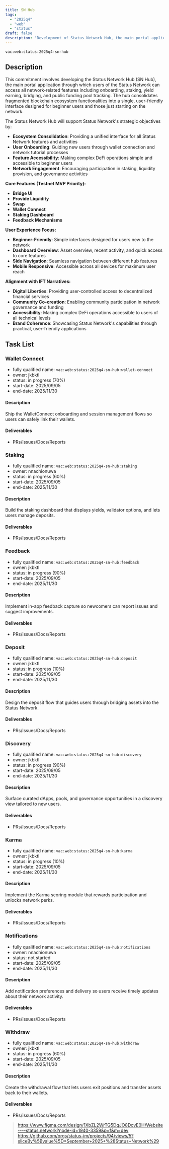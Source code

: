 ```yaml
---
title: SN Hub
tags:
  - "2025q4"
  - "web"
  - "status"
draft: false
description: "Development of Status Network Hub, the main portal application for Status Network users to access all network features including staking, yield earning, bridging, and public funding pool tracking in a unified interface."
---
```


`vac:web:status:2025q4-sn-hub`

## Description

This commitment involves developing the Status Network Hub (SN Hub), the main portal application through which users of the Status Network can access all network-related features including onboarding, staking, yield earning, bridging, and public funding pool tracking. The hub consolidates fragmented blockchain ecosystem functionalities into a single, user-friendly interface designed for beginner users and those just starting on the network.

The Status Network Hub will support Status Network's strategic objectives by:
- **Ecosystem Consolidation**: Providing a unified interface for all Status Network features and activities
- **User Onboarding**: Guiding new users through wallet connection and network tutorial processes
- **Feature Accessibility**: Making complex DeFi operations simple and accessible to beginner users
- **Network Engagement**: Encouraging participation in staking, liquidity provision, and governance activities

**Core Features (Testnet MVP Priority):**
- **Bridge UI**
- **Provide Liquidity**
- **Swap**
- **Wallet Connect**
- **Staking Dashboard**
- **Feedback Mechanisms**

**User Experience Focus:**
- **Beginner-Friendly**: Simple interfaces designed for users new to the network
- **Dashboard Overview**: Asset overview, recent activity, and quick access to core features
- **Side Navigation**: Seamless navigation between different hub features
- **Mobile Responsive**: Accessible across all devices for maximum user reach

**Alignment with IFT Narratives:**
- **Digital Liberties**: Providing user-controlled access to decentralized financial services
- **Community Co-creation**: Enabling community participation in network governance and funding
- **Accessibility**: Making complex DeFi operations accessible to users of all technical levels
- **Brand Coherence**: Showcasing Status Network's capabilities through practical, user-friendly applications

## Task List

### Wallet Connect

* fully qualified name: `vac:web:status:2025q4-sn-hub:wallet-connect`
* owner: jkbktl
* status: in progress (70%)
* start-date: 2025/09/05
* end-date: 2025/11/30

#### Description
Ship the WalletConnect onboarding and session management flows so users can safely link their wallets.

#### Deliverables
- PRs/Issues/Docs/Reports

### Staking

* fully qualified name: `vac:web:status:2025q4-sn-hub:staking`
* owner: nnachionuwa
* status: in progress (60%)
* start-date: 2025/09/05
* end-date: 2025/11/30

#### Description
Build the staking dashboard that displays yields, validator options, and lets users manage deposits.

#### Deliverables
- PRs/Issues/Docs/Reports

### Feedback

* fully qualified name: `vac:web:status:2025q4-sn-hub:feedback`
* owner: jkbktl
* status: in progress (90%)
* start-date: 2025/09/05
* end-date: 2025/11/30

#### Description
Implement in-app feedback capture so newcomers can report issues and suggest improvements.

#### Deliverables
- PRs/Issues/Docs/Reports

### Deposit

* fully qualified name: `vac:web:status:2025q4-sn-hub:deposit`
* owner: jkbktl
* status: in progress (10%)
* start-date: 2025/09/05
* end-date: 2025/11/30

#### Description
Design the deposit flow that guides users through bridging assets into the Status Network.

#### Deliverables
- PRs/Issues/Docs/Reports

### Discovery

* fully qualified name: `vac:web:status:2025q4-sn-hub:discovery`
* owner: jkbktl
* status: in progress (90%)
* start-date: 2025/09/05
* end-date: 2025/11/30

#### Description
Surface curated dApps, pools, and governance opportunities in a discovery view tailored to new users.

#### Deliverables
- PRs/Issues/Docs/Reports

### Karma

* fully qualified name: `vac:web:status:2025q4-sn-hub:karma`
* owner: jkbktl
* status: in progress (10%)
* start-date: 2025/09/05
* end-date: 2025/11/30

#### Description
Implement the Karma scoring module that rewards participation and unlocks network perks.

#### Deliverables
- PRs/Issues/Docs/Reports

### Notifications

* fully qualified name: `vac:web:status:2025q4-sn-hub:notifications`
* owner: nnachionuwa
* status: not started
* start-date: 2025/09/05
* end-date: 2025/11/30

#### Description
Add notification preferences and delivery so users receive timely updates about their network activity.

#### Deliverables
- PRs/Issues/Docs/Reports

### Withdraw

* fully qualified name: `vac:web:status:2025q4-sn-hub:withdraw`
* owner: jkbktl
* status: in progress (60%)
* start-date: 2025/09/05
* end-date: 2025/11/30

#### Description
Create the withdrawal flow that lets users exit positions and transfer assets back to their wallets.

#### Deliverables
- PRs/Issues/Docs/Reports

> https://www.figma.com/design/1XbZL2WrTG5DqJO8DovE0H/Website----status.network?node-id=1940-3359&p=f&m=dev
> https://github.com/orgs/status-im/projects/94/views/5?sliceBy%5Bvalue%5D=September+2025+%28Status+Network%29